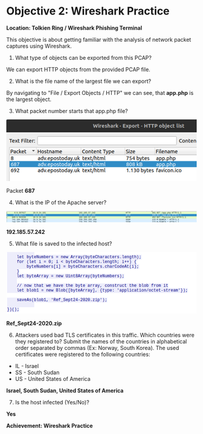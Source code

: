 
# Objective 2: Wireshark Practice
**Location: Tolkien Ring / Wireshark Phishing Terminal**  

This objective is about getting familiar with the analysis of network packet captures using Wireshark.

1. What type of objects can be exported from this PCAP?

We can export HTTP objects from the provided PCAP file.

2. What is the file name of the largest file we can export?

By navigating to "File / Export Objects / HTTP" we can see, that **app.php** is the largest object.

3. What packet number starts that app.php file?
 
![Screenshot from Wireshark](https://github.com/joergschwarzwaelder/hhc2022/blob/main/Objective-2/objective%202-3.png)

Packet **687**

4. What is the IP of the Apache server?

![Screenshot from Wireshark](https://github.com/joergschwarzwaelder/hhc2022/blob/main/Objective-2/objective%202-4.png)

**192.185.57.242**

5. What file is saved to the infected host?

![Screenshot from Wireshark](https://github.com/joergschwarzwaelder/hhc2022/blob/main/Objective-2/objective%202-5.png)

**Ref_Sept24-2020.zip**

6. Attackers used bad TLS certificates in this traffic. Which countries were they registered to? Submit the names of the countries in alphabetical order separated by commas (Ex: Norway, South Korea).
The used certificates were registered to the following countries:
 - IL - Israel
 - SS - South Sudan
 - US - United States of America

**Israel, South Sudan, United States of America**

7. Is the host infected (Yes/No)?

**Yes**


**Achievement: Wireshark Practice**
